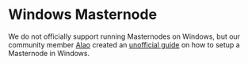 # Windows Masternode

We do not officially support running Masternodes on Windows, but our community member [Alao](https://steemit.com/@alaohas) created an [unofficial guide](https://steemit.com/masternode/@alao/bulwark-bwk-windows-masternode-setup-guide) on how to setup a Masternode in Windows.
